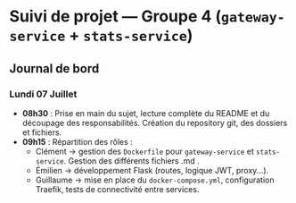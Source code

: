 # Suivi de projet — Groupe 4 (`gateway-service` + `stats-service`)

## Journal de bord

### Lundi 07 Juillet

- **08h30** : Prise en main du sujet, lecture complète du README et du découpage des responsabilités. Création du repository git, des dossiers et fichiers.
- **09h15** : Répartition des rôles :
  - Clément → gestion des `Dockerfile` pour `gateway-service` et `stats-service`. Gestion des différents fichiers .md .
  - Émilien → développement Flask (routes, logique JWT, proxy...).
  - Guillaume → mise en place du `docker-compose.yml`, configuration Traefik, tests de connectivité entre services.